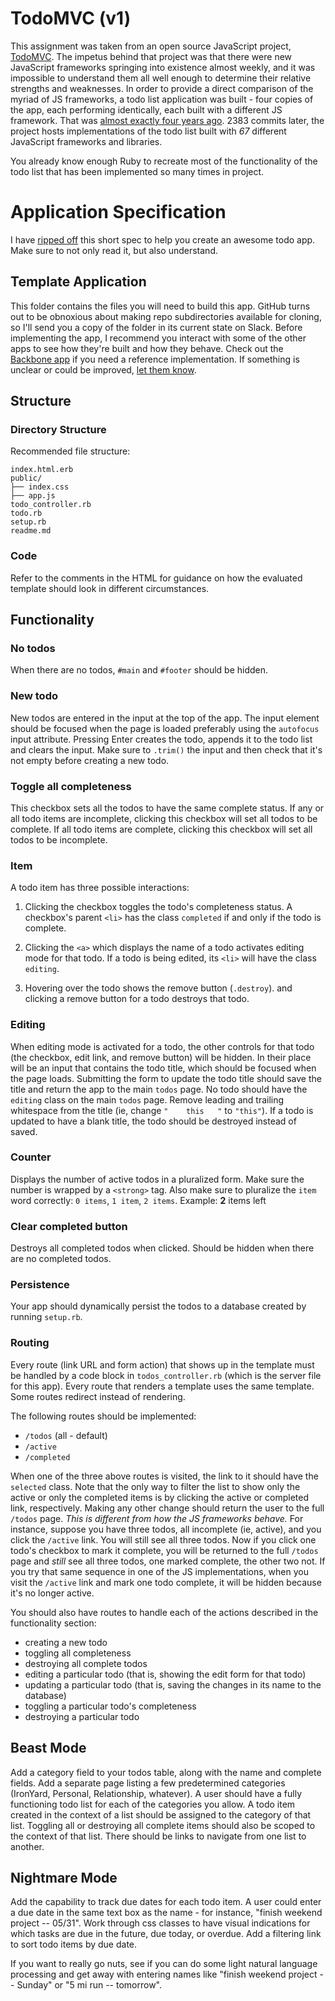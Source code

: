 # TodoMVC (v1)

This assignment was taken from an open source JavaScript project, [TodoMVC](http://todomvc.com). 
The impetus behind that project was that there were new JavaScript frameworks springing into existence
almost weekly, and it was impossible to understand them all well enough to determine their relative strengths
and weaknesses. In order to provide a direct comparison of the myriad of JS frameworks, a todo list application
was built - four copies of the app, each performing identically, each built with a different JS framework. 
That was [almost exactly four years ago](https://github.com/tastejs/todomvc/commit/06a3d4a65db376b917c5bfd38989c60f6ee0fd6f#diff-d70ae7b16a386a69116b097e282af76b).
2383 commits later, the project hosts implementations of the todo list built with _67_ different JavaScript frameworks and libraries.

You already know enough Ruby to recreate most of the functionality of the todo list that has been implemented so
many times in project. 

# Application Specification

I have [ripped off](https://github.com/tastejs/todomvc/blob/master/app-spec.md) this short spec to help you create an awesome todo app. Make sure to not only read it, but also understand.

## Template Application

This folder contains the files you will need to build this app. GitHub turns out to be obnoxious about making 
repo subdirectories available for cloning, so I'll send you a copy of the folder in its current state on Slack.
Before implementing the app, I recommend you interact with some of the other apps to see how they're built and how they behave. 
Check out the [Backbone app](http://todomvc.com/examples/backbone) if you need a reference 
implementation. If something is unclear or could be improved, [let them know](https://github.com/tastejs/todomvc/issues).

## Structure

### Directory Structure

Recommended file structure:

```
index.html.erb
public/
├── index.css
├── app.js
todo_controller.rb
todo.rb
setup.rb
readme.md
```

### Code

Refer to the comments in the HTML for guidance on how the evaluated template should look in different circumstances. 

## Functionality

### No todos

When there are no todos, `#main` and `#footer` should be hidden.

### New todo

New todos are entered in the input at the top of the app. The input element should be focused when the page is loaded preferably using the `autofocus` input attribute. Pressing Enter creates the todo, appends it to the todo list and clears the input. Make sure to `.trim()` the input and then check that it's not empty before creating a new todo.

### Toggle all completeness

This checkbox sets all the todos to have the same complete status. If any or all todo items are incomplete,
clicking this checkbox will set all todos to be complete. If all todo items are complete, clicking this checkbox
will set all todos to be incomplete. 

### Item

A todo item has three possible interactions:

1. Clicking the checkbox toggles the todo's completeness status. A checkbox's parent `<li>` has the class `completed`
if and only if the todo is complete.

2. Clicking the `<a>` which displays the name of a todo activates editing mode for that todo.
If a todo is being edited, its `<li>` will have the class `editing`. 

3. Hovering over the todo shows the remove button (`.destroy`). and clicking a remove button for a todo destroys
that todo.

### Editing

When editing mode is activated for a todo, the other controls for that todo (the checkbox, edit link, and remove button)
will be hidden. In their place will be an input that contains the todo title, which should be focused when the page loads. 
Submitting the form to update the todo title should save the title and return the app to the main `todos` page.
No todo should have the `editing` class on the main `todos` page. 
Remove leading and trailing whitespace from the title (ie, change `"    this   "` to `"this"`).
If a todo is updated to have a blank title, the todo should be destroyed instead of saved. 

### Counter

Displays the number of active todos in a pluralized form. 
Make sure the number is wrapped by a `<strong>` tag. 
Also make sure to pluralize the `item` word correctly: `0 items`, `1 item`, `2 items`. Example: **2** items left

### Clear completed button

Destroys all completed todos when clicked. Should be hidden when there are no completed todos.

### Persistence

Your app should dynamically persist the todos to a database created by running `setup.rb`.  

### Routing

Every route (link URL and form action) that shows up in the template must be handled by a code block in 
`todos_controller.rb` (which is the server file for this app). Every route that renders a template uses 
the same template. Some routes redirect instead of rendering.

The following routes should be implemented: 

* `/todos` (all - default)
* `/active` 
* `/completed` 

When one of the three above routes is visited, the link to it should have the `selected` class.
Note that the only way to filter the list to show only the active or only the completed items is by
clicking the active or completed link, respectively. Making any other change should return the user to 
the full `/todos` page. *This is different from how the JS frameworks behave.* For instance, suppose you have
three todos, all incomplete (ie, active), and you click the `/active` link. You will still see all three todos.
Now if you click one todo's checkbox to mark it complete, you will be returned to the full `/todos` page and
*still* see all three todos, one marked complete, the other two not. If you try that same sequence in one of the 
JS implementations, when you visit the `/active` link and mark one todo complete, it will be hidden because it's
no longer active. 

You should also have routes to handle each of the actions described in the functionality section:
* creating a new todo
* toggling all completeness
* destroying all complete todos
* editing a particular todo (that is, showing the edit form for that todo)
* updating a particular todo (that is, saving the changes in its name to the database)
* toggling a particular todo's completeness
* destroying a particular todo

## Beast Mode

Add a category field to your todos table, along with the name and complete fields. Add a separate page listing a few
predetermined categories (IronYard, Personal, Relationship, whatever). A user should have a fully functioning todo
list for each of the categories you allow. A todo item created in the context of a list should be assigned to
the category of that list. Toggling all or destroying all complete items should also be scoped to the context of 
that list. There should be links to navigate from one list to another.

## Nightmare Mode

Add the capability to track due dates for each todo item. A user could enter a due date in the same text box as the 
name - for instance, "finish weekend project -- 05/31". Work through css classes to have visual indications for
which tasks are due in the future, due today, or overdue. Add a filtering link to sort todo items by due date.

If you want to really go nuts, see if you can do some light natural language processing and get away with entering
names like "finish weekend project -- Sunday" or "5 mi run -- tomorrow".